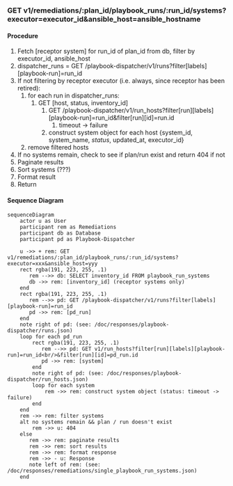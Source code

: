 ### GET v1/remediations/:plan_id/playbook_runs/:run_id/systems?executor=executor_id&ansible_host=ansible_hostname
#### Procedure
1. Fetch [receptor system] for run_id of plan_id from db, filter by executor_id, ansible_host
2. dispatcher_runs = GET /playbook-dispatcher/v1/runs?filter[labels][playbook-run]=run_id
3. If not filtering by receptor executor (i.e. always, since receptor has been retired):
   1. for each run in dispatcher_runs:
      1. GET [host, status, inventory_id]
         1. GET /playbook-dispatcher/v1/run_hosts?filter[run][labels][playbook-run]=run_id&filter[run][id]=run.id
            1. timeout -> failure 
         2. construct system object for each host {system_id, system_name, *status*, updated_at, executor_id}
   2. remove filtered hosts
4. If no systems remain, check to see if plan/run exist and return 404 if not
5. Paginate results
6. Sort systems (???)
7. Format result
8. Return

#### Sequence Diagram
```mermaid
sequenceDiagram
    actor u as User
    participant rem as Remediations
    participant db as Database
    participant pd as Playbook-Dispatcher

    u ->> + rem: GET v1/remediations/:plan_id/playbook_runs/:run_id/systems?executor=xxx&ansible_host=yyy
    rect rgba(191, 223, 255, .1)
       rem -->> db: SELECT inventory_id FROM playbook_run_systems
       db ->> rem: [inventory_id] (receptor systems only)
    end
    rect rgba(191, 223, 255, .1)
       rem -->> pd: GET /playbook-dispatcher/v1/runs?filter[labels][playbook-run]=run_id
       pd ->> rem: [pd_run]
    end
    note right of pd: (see: /doc/responses/playbook-dispatcher/runs.json)
    loop for each pd_run
        rect rgba(191, 223, 255, .1)
           rem -->> pd: GET v1/run_hosts?filter[run][labels][playbook-run]=run_id<br/>&filter[run][id]=pd_run.id
           pd ->> rem: [system]
        end
        note right of pd: (see: /doc/responses/playbook-dispatcher/run_hosts.json)
        loop for each system
            rem ->> rem: construct system object (status: timeout -> failure)
        end
    end
    rem ->> rem: filter systems
    alt no systems remain && plan / run doesn't exist
        rem ->> u: 404
    else
       rem ->> rem: paginate results
       rem ->> rem: sort results
       rem ->> rem: format response
       rem ->> - u: Response
       note left of rem: (see: /doc/responses/remediations/single_playbook_run_systems.json)
    end
```
